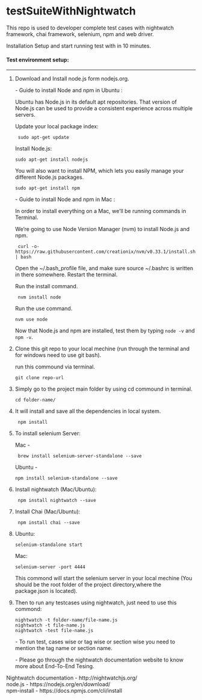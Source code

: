 <body>
<h1>testSuiteWithNightwatch</h1>
<p>
This repo is used to developer complete test cases with nightwatch framework, chai framework, selenium, npm and web driver.
</p>
<p>
Installation Setup and start running test with in 10 minutes.
</p>
 <h4>Test environment setup:</h4>
<hr/>
<ol>
<li>
<p> Download and Install node.js form nodejs.org.</p>
<p>- Guide to install Node and npm in Ubuntu :</p>
<p>Ubuntu has Node.js in its default apt repositories. That version of Node.js can be used to provide a consistent experience   across multiple servers.</p>
<p>Update your local package index:</p>
<code> sudo apt-get update </code>
<p>Install Node.js:</p>
<code>sudo apt-get install nodejs </code>
<p>You will also want to install NPM, which lets you easily manage your different Node.js packages.</p>
 <code>sudo apt-get install npm</code>
 <br>
 <p>- Guide to install Node and npm in Mac :</p>
<p>In order to install everything on a Mac, we’ll be running commands in Terminal.</p>
<p>We’re going to use Node Version Manager (nvm) to install Node.js and npm.</p>
<code> curl -o- https://raw.githubusercontent.com/creationix/nvm/v0.33.1/install.sh | bash </code>
<p>Open the ~/.bash_profile file, and make sure source ~/.bashrc is written in there somewhere. Restart the terminal.</p>
<p>Run the install command.</p>
<code> nvm install node </code>
<p>Run the use command.</p>
<code>nvm use node </code>
 <p>Now that Node.js and npm are installed, test them by typing <code>node -v</code> and <code>npm -v</code>.</p>
</li>
<li>
 <p>Clone this git repo to your local mechine (run through the terminal and for windows need to use git bash).</p>
 <p>run this commound via terminal.</p>
 <code>git clone repo-url</code>
 </li>
 <li>
  <p>Simply go to the project main folder by using cd commound in terminal.</p>
  <code>cd folder-name/</code>
  </li>
 <li>
  <p>It will install and save all the dependencies in local system.</p>
  <code> npm install </code>
 </li>
 <li>
  <p>To install selenium Server:</p>
  <p>Mac -</p>
  <code> brew install selenium-server-standalone --save </code>
  <p>Ubuntu -</p>
  <code>npm install selenium-standalone --save</code>
 </li>
 <li>
  <p>Install nightwatch (Mac/Ubuntu): </p>
  <code> npm install nightwatch --save </code>
 </li>
 <li>
  <p>Install Chai (Mac/Ubuntu):</p>
  <code> npm install chai --save </code>
  </li>
 <li>
  <p>Ubuntu: </p>
  <code>selenium-standalone start</code>
  <p>Mac: </p>
  <code>selenium-server -port 4444</code>
  <p>This commond will start the selenium server in your local mechine (You should be the root folder of the project           directory,where the package.json is located).</p>
  </li>
 <li>
  <p> Then to run any testcases using nightwatch, just need to use this commond:</p>
  <code>nightwatch -t folder-name/file-name.js </code><br>
  <code>nightwatch -t file-name.js</code><br>
  <code>nightwatch -test file-name.js</code>
  <br>
  <p>- To run test, cases wise or tag wise or section wise you need to mention the tag name or section name.</p>
  <p>- Please go through the nightwatch documentation website to know more about End-To-End Tesing.</p>
  </li>
</ol>
  <p>
Nightwatch documentation - http://nightwatchjs.org/ <br>
node.js  - https://nodejs.org/en/download/ <br>
npm-install - https://docs.npmjs.com/cli/install
  </p>
</body>
